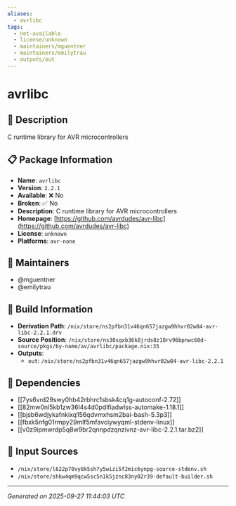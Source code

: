 ```yaml
---
aliases:
  - avrlibc
tags:
  - not-available
  - license/unknown
  - maintainers/mguentner
  - maintainers/emilytrau
  - outputs/out
---
```


# avrlibc

## 📝 Description

C runtime library for AVR microcontrollers

## 📋 Package Information

- **Name**: `avrlibc`
- **Version**: `2.2.1`
- **Available**: ❌ No
- **Broken**: ✅ No
- **Description**: C runtime library for AVR microcontrollers
- **Homepage**: [https://github.com/avrdudes/avr-libc](https://github.com/avrdudes/avr-libc)
- **License**: `unknown`
- **Platforms**: `avr-none`
## 👥 Maintainers

- @mguentner
- @emilytrau


## 🔧 Build Information

- **Derivation Path**: `/nix/store/ns2pfbn31v46qn657jazgw9hhvr02w84-avr-libc-2.2.1.drv`
- **Source Position**: `/nix/store/ns30sqxb36k8jrds8z18rv96bpnwc60d-source/pkgs/by-name/av/avrlibc/package.nix:35`
- **Outputs**:
  - `out`:  `/nix/store/ns2pfbn31v46qn657jazgw9hhvr02w84-avr-libc-2.2.1`

## 🔗 Dependencies

- [[7ys6vrd29swy0hb42rbhrc1sbsk4cq1g-autoconf-2.72]]
- [[82mw0nl5kb1zw36l4s4d0pdlfiadwlss-automake-1.18.1]]
- [[bjsb6wdjykafnkixq156qdvmxhsm2bai-bash-5.3p3]]
- [[fbxk5nfg01rmpy29mlf5mfavciywyqml-stdenv-linux]]
- [[v0z9ipmwrdp5q8w9br2qnnpdzqnzivnz-avr-libc-2.2.1.tar.bz2]]

## 📁 Input Sources

- `/nix/store/l622p70vy8k5sh7y5wizi5f2mic6ynpg-source-stdenv.sh`
- `/nix/store/shkw4qm9qcw5sc5n1k5jznc83ny02r39-default-builder.sh`

---
*Generated on 2025-09-27 11:44:03 UTC*
